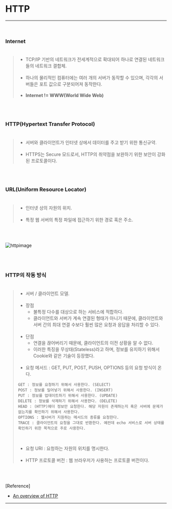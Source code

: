 HTTP
====

---

<br>

### Internet<br><br>

> -	TCP/IP 기반의 네트워크가 전세계적으로 확대되어 하나로 연결된 네트워크들의 네트워크 결합체.<br><br>
> -	하나의 물리적인 컴퓨터에는 여러 개의 서버가 동작할 수 있으며, 각각의 서버들은 포트 값으로 구분되어져 동작한다.<br><br>
> -	**Internet != WWW(World Wide Web)**

<br><br>

### HTTP(Hypertext Transfer Protocol)<br><br>

> -	서버와 클라이언트가 인터넷 상에서 데이터를 주고 받기 위한 통신규약.<br><br>
> -	HTTPS는 Secure 모드로서, HTTP의 취약점을 보완하기 위한 보안이 강화된 프로토콜이다.

<br><br>

### URL(Uniform Resource Locator)<br><br>

> -	인터넷 상의 자원의 위치.<br><br>
> -	특정 웹 서버의 특정 파일에 접근하기 위한 경로 혹은 주소.

<br><br>

![httpimage](https://user-images.githubusercontent.com/56240505/69651201-13775700-10b3-11ea-919f-f7c23bf730e8.png)

<br><br>

### HTTP의 작동 방식<br><br>

> -	서버 / 클라이언트 모델.<br><br>
> -	장점
> 	-	불특정 다수를 대상으로 하는 서비스에 적합하다.
> 	-	클라이언트와 서버가 계속 연결된 형태가 아니기 때문에, 클라이언트와 서버 간의 최대 연결 수보다 훨씬 많은 요청과 응답을 처리할 수 있다.<br><br>
> -	단점
> 	-	연결을 끊어버리기 때문에, 클라이언트의 이전 상황을 알 수 없다.
> 	-	이러한 특징을 무상태(Stateless)라고 하며, 정보를 유지하기 위해서 Cookie와 같은 기술이 등장했다.<br><br>
> -	요청 메서드 : GET, PUT, POST, PUSH, OPTIONS 등의 요청 방식이 온다.
>
> ```
> GET : 정보를 요청하기 위해서 사용한다. (SELECT)
> POST : 정보를 밀어넣기 위해서 사용한다. (INSERT)
> PUT : 정보를 업데이트하기 위해서 사용한다. (UPDATE)
> DELETE : 정보를 삭제하기 위해서 사용한다. (DELETE)
> HEAD : (HTTP)헤더 정보만 요청한다. 해당 자원이 존재하는지 혹은 서버에 문제가 없는지를 확인하기 위해서 사용한다.
> OPTIONS : 웹서버가 지원하는 메서드의 종류를 요청한다.
> TRACE : 클라이언트의 요청을 그대로 반환한다. 예컨데 echo 서비스로 서버 상태를 확인하기 위한 목적으로 주로 사용한다.
> ```
>
> <br>
>
> -	요청 URI : 요청하는 자원의 위치를 명시한다.<br><br>
> -	HTTP 프로토콜 버전 : 웹 브라우저가 사용하는 프로토콜 버전이다.

<br><br>

[Reference]

-	[An overview of HTTP](https://developer.mozilla.org/en-US/docs/Web/HTTP/Overview)

---
